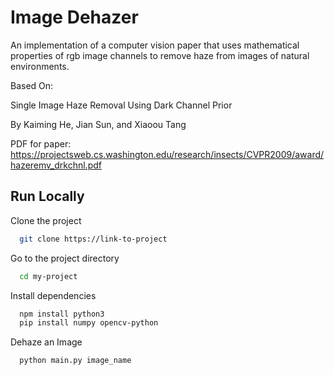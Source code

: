 
# Image Dehazer

An implementation of a computer vision paper that uses mathematical properties of rgb image channels to remove haze from images of natural environments.

Based On:

Single Image Haze Removal Using Dark Channel Prior

By Kaiming He, Jian Sun, and Xiaoou Tang

PDF for paper: https://projectsweb.cs.washington.edu/research/insects/CVPR2009/award/hazeremv_drkchnl.pdf




## Run Locally

Clone the project

```bash
  git clone https://link-to-project
```

Go to the project directory

```bash
  cd my-project
```

Install dependencies

```bash
  npm install python3
  pip install numpy opencv-python 
```

Dehaze an Image

```bash
  python main.py image_name
```

